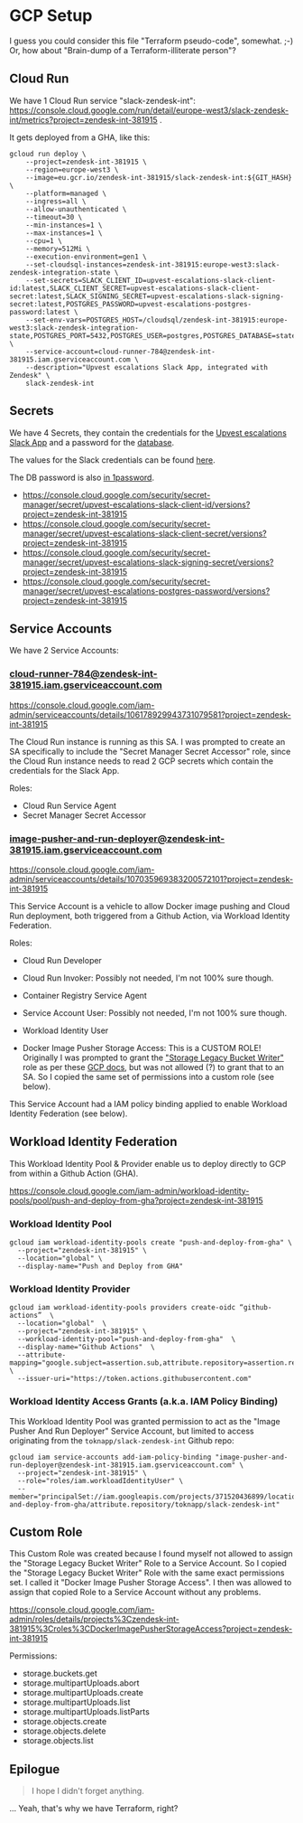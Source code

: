 # GCP Setup

I guess you could consider this file "Terraform pseudo-code", somewhat. ;-) Or, how about "Brain-dump of a Terraform-illiterate person"?

## Cloud Run

We have 1 Cloud Run service "slack-zendesk-int": https://console.cloud.google.com/run/detail/europe-west3/slack-zendesk-int/metrics?project=zendesk-int-381915 .

It gets deployed from a GHA, like this:

```shell
gcloud run deploy \
    --project=zendesk-int-381915 \
    --region=europe-west3 \
    --image=eu.gcr.io/zendesk-int-381915/slack-zendesk-int:${GIT_HASH} \
    --platform=managed \
    --ingress=all \
    --allow-unauthenticated \
    --timeout=30 \
    --min-instances=1 \
    --max-instances=1 \
    --cpu=1 \
    --memory=512Mi \
    --execution-environment=gen1 \
    --set-cloudsql-instances=zendesk-int-381915:europe-west3:slack-zendesk-integration-state \
    --set-secrets=SLACK_CLIENT_ID=upvest-escalations-slack-client-id:latest,SLACK_CLIENT_SECRET=upvest-escalations-slack-client-secret:latest,SLACK_SIGNING_SECRET=upvest-escalations-slack-signing-secret:latest,POSTGRES_PASSWORD=upvest-escalations-postgres-password:latest \
    --set-env-vars=POSTGRES_HOST=/cloudsql/zendesk-int-381915:europe-west3:slack-zendesk-integration-state,POSTGRES_PORT=5432,POSTGRES_USER=postgres,POSTGRES_DATABASE=state \
    --service-account=cloud-runner-784@zendesk-int-381915.iam.gserviceaccount.com \
    --description="Upvest escalations Slack App, integrated with Zendesk" \
    slack-zendesk-int
```



## Secrets

We have 4 Secrets, they contain the credentials for the [Upvest escalations Slack App](https://api.slack.com/apps/A04R5GPMZ2T) and a password for the [database](https://console.cloud.google.com/sql/instances/slack-zendesk-integration-state/overview?project=zendesk-int-381915).

The values for the Slack credentials can be found [here](https://api.slack.com/apps/A04R5GPMZ2T/general).

The DB password is also [in 1password](https://start.1password.com/open/i?a=LRYSLLDT6REF3EBM4T7IXCC2II&v=tol3fz3lhaw725i2rboi5fpfby&i=frinfjawgpskvmmmet33o2av3y&h=upvest.1password.com).

- https://console.cloud.google.com/security/secret-manager/secret/upvest-escalations-slack-client-id/versions?project=zendesk-int-381915
- https://console.cloud.google.com/security/secret-manager/secret/upvest-escalations-slack-client-secret/versions?project=zendesk-int-381915
- https://console.cloud.google.com/security/secret-manager/secret/upvest-escalations-slack-signing-secret/versions?project=zendesk-int-381915
- https://console.cloud.google.com/security/secret-manager/secret/upvest-escalations-postgres-password/versions?project=zendesk-int-381915



## Service Accounts

We have 2 Service Accounts:


### cloud-runner-784@zendesk-int-381915.iam.gserviceaccount.com

https://console.cloud.google.com/iam-admin/serviceaccounts/details/106178929943731079581?project=zendesk-int-381915

The Cloud Run instance is running as this SA. I was prompted to create an SA specifically to include the "Secret Manager Secret Accessor" role, since the Cloud Run instance needs to read 2 GCP secrets which contain the credentials for the Slack App.

Roles:

- Cloud Run Service Agent
- Secret Manager Secret Accessor


### image-pusher-and-run-deployer@zendesk-int-381915.iam.gserviceaccount.com

https://console.cloud.google.com/iam-admin/serviceaccounts/details/107035969383200572101?project=zendesk-int-381915

This Service Account is a vehicle to allow Docker image pushing and Cloud Run deployment, both triggered from a Github Action, via Workload Identity Federation.

Roles:

- Cloud Run Developer
- Cloud Run Invoker: Possibly not needed, I'm not 100% sure though.
- Container Registry Service Agent
- Service Account User: Possibly not needed, I'm not 100% sure though.
- Workload Identity User

- Docker Image Pusher Storage Access: This is a CUSTOM ROLE! Originally I was prompted to grant the ["Storage Legacy Bucket Writer"](https://console.cloud.google.com/iam-admin/roles/details/roles%3Cstorage.legacyBucketWriter?project=zendesk-int-381915) role as per these [GCP docs](https://cloud.google.com/container-registry/docs/access-control#permissions_and_roles), but was not allowed (?) to grant that to an SA. So I copied the same set of permissions into a custom role (see below).

This Service Account had a IAM policy binding applied to enable Workload Identity Federation (see below).



## Workload Identity Federation

This Workload Identity Pool & Provider enable us to deploy directly to GCP from within a Github Action (GHA).

https://console.cloud.google.com/iam-admin/workload-identity-pools/pool/push-and-deploy-from-gha?project=zendesk-int-381915

### Workload Identity Pool

```shell
gcloud iam workload-identity-pools create "push-and-deploy-from-gha" \
  --project="zendesk-int-381915" \
  --location="global" \
  --display-name="Push and Deploy from GHA"
```


### Workload Identity Provider

```shell
gcloud iam workload-identity-pools providers create-oidc “github-actions”  \
  --location="global"  \
  --project="zendesk-int-381915" \
  --workload-identity-pool="push-and-deploy-from-gha"  \
  --display-name="Github Actions"  \
  --attribute-mapping="google.subject=assertion.sub,attribute.repository=assertion.repository,attribute.repository_owner=assertion.repository_owner,attribute.actor=assertion.actor,attribute.aud=assertion.aud" \
  --issuer-uri="https://token.actions.githubusercontent.com"   
```


### Workload Identity Access Grants (a.k.a. IAM Policy Binding)

This Workload Identity Pool was granted permission to act as the "Image Pusher And Run Deployer" Service Account, but limited to access originating from the `toknapp/slack-zendesk-int` Github repo:

```shell
gcloud iam service-accounts add-iam-policy-binding "image-pusher-and-run-deployer@zendesk-int-381915.iam.gserviceaccount.com" \
  --project="zendesk-int-381915" \
  --role="roles/iam.workloadIdentityUser" \
  --member="principalSet://iam.googleapis.com/projects/371520436899/locations/global/workloadIdentityPools/push-and-deploy-from-gha/attribute.repository/toknapp/slack-zendesk-int"
```



## Custom Role

This Custom Role was created because I found myself not allowed to assign the "Storage Legacy Bucket Writer" Role to a Service Account. So I copied the "Storage Legacy Bucket Writer" Role with the same exact permissions set. I called it "Docker Image Pusher Storage Access". I then was allowed to assign that copied Role to a Service Account without any problems.

https://console.cloud.google.com/iam-admin/roles/details/projects%3Czendesk-int-381915%3Croles%3CDockerImagePusherStorageAccess?project=zendesk-int-381915

Permissions:

- storage.buckets.get
- storage.multipartUploads.abort
- storage.multipartUploads.create
- storage.multipartUploads.list
- storage.multipartUploads.listParts
- storage.objects.create
- storage.objects.delete
- storage.objects.list



## Epilogue

> I hope I didn't forget anything.

... Yeah, that's why we have Terraform, right?


